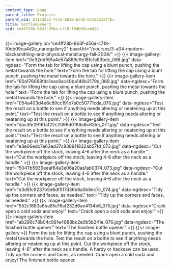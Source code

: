 ```yaml
---
content_type: page
parent_title: Projects
parent_uid: b317d232-7cc6-6820-6c4b-6116b31af7bc
title: bottleopener3
uid: ce4ff28b-863f-d56a-c718-f0db09ca4d2e
---
```


{{< image-gallery id="ce4ff28b-863f-d56a-c718-f0db09ca4d2e_nanogallery2" baseUrl="/courses/3-a04-modern-blacksmithing-and-physical-metallurgy-fall-2008/" >}}
{{< image-gallery-item href="0e32ddf69a4e57a889c9e18fc1a83bdc_068.jpg" data-ngdesc="Form the tab for lifting the cap using a blunt punch, pushing the metal towards the hole." text="Form the tab for lifting the cap using a blunt punch, pushing the metal towards the hole." >}}
{{< image-gallery-item href="60a176068fdc1eac8ac49ba146b3179d_069.jpg" data-ngdesc="Form the tab for lifting the cap using a blunt punch, pushing the metal towards the hole." text="Form the tab for lifting the cap using a blunt punch, pushing the metal towards the hole." >}}
{{< image-gallery-item href="054a403d4e6c80cc191b7a0c50771cda_070.jpg" data-ngdesc="Test the result on a bottle to see if anything needs altering or neatening up at this point." text="Test the result on a bottle to see if anything needs altering or neatening up at this point." >}}
{{< image-gallery-item href="dac3fe29161af22c2099d0189a8c6355_071.jpg" data-ngdesc="Test the result on a bottle to see if anything needs altering or neatening up at this point." text="Test the result on a bottle to see if anything needs altering or neatening up at this point." >}}
{{< image-gallery-item href="e3e06edc7e63ed37c838911832ab57fd_072.jpg" data-ngdesc="Cut the workpiece off the stock, leaving 4-6 after the neck as a handle." text="Cut the workpiece off the stock, leaving 4-6 after the neck as a handle." >}}
{{< image-gallery-item href="5047b5936eeaf64a3e06a20aa1ab0374_073.jpg" data-ngdesc="Cut the workpiece off the stock, leaving 4-6 after the neck as a handle." text="Cut the workpiece off the stock, leaving 4-6 after the neck as a handle." >}}
{{< image-gallery-item href="e3d6fc9237b5d6df517d36b6a0b8ec7c_074.jpg" data-ngdesc="Tidy up the corners and faces, as needed." text="Tidy up the corners and faces, as needed." >}}
{{< image-gallery-item href="552c1883a6ba85e16af232d6ae4134b6_075.jpg" data-ngdesc="Crack open a cold soda and enjoy!" text="Crack open a cold soda and enjoy!" >}}
{{< image-gallery-item href="ab296c78b04c991e4988bc2e0b5b241e_076.jpg" data-ngdesc="The finished bottle opener." text="The finished bottle opener." >}}
{{</ image-gallery >}}
Form the tab for lifting the cap using a blunt punch, pushing the metal towards the hole. Test the result on a bottle to see if anything needs altering or neatening up at this point. Cut the workpiece off the stock, leaving 4-6" after the neck as a handle. A hardy or hacksaw can be used. Tidy up the corners and faces, as needed. Crack open a cold soda and enjoy! The finished bottle opener.